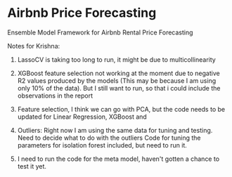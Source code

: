 # Airbnb Price Forecasting
Ensemble Model Framework for Airbnb Rental Price Forecasting

Notes for Krishna:


1) LassoCV is taking too long to run, it might be due to multicollinearity


2) XGBoost feature selection not working at the moment due to negative R2 values produced by the models
(This may be because I am using only 10% of the data). But I still want to run, so that i could include the observations in the report

3) Feature selection, I think we can go with PCA, but the code needs to be updated for Linear Regression, XGBoost and  


4) Outliers:
Right now I am using the same data for tuning and testing.
Need to decide what to do with the outliers
Code for tuning the parameters for isolation forest included, but need to run it. 

5) I need to run the code for the meta model, haven't gotten a chance to test it yet. 


